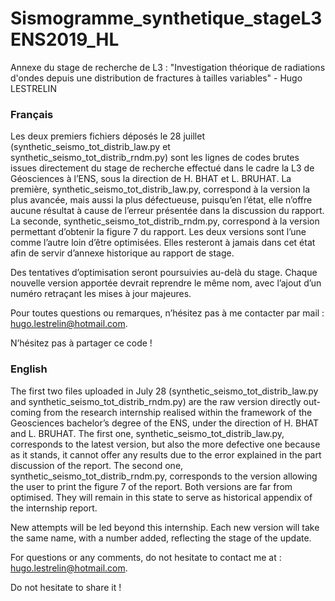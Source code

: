# Sismogramme_synthetique_stageL3ENS2019_HL
Annexe du stage de recherche de L3 : "Investigation théorique de radiations d'ondes depuis une distribution de fractures à tailles variables" - Hugo LESTRELIN

### Français ###

Les deux premiers fichiers déposés le 28 juillet (synthetic_seismo_tot_distrib_law.py et synthetic_seismo_tot_distrib_rndm.py) sont les lignes de codes brutes issues directement du stage de recherche effectué dans le cadre la L3 de Géosciences à l’ENS, sous la direction de H. BHAT et L. BRUHAT. La première, synthetic_seismo_tot_distrib_law.py, correspond à la version la plus avancée, mais aussi la plus défectueuse, puisqu’en l’état, elle n’offre aucune résultat à cause de l’erreur présentée dans la discussion du rapport. La seconde, synthetic_seismo_tot_distrib_rndm.py, correspond à la version permettant d’obtenir la figure 7 du rapport. Les deux versions sont l’une comme l’autre loin d’être optimisées. Elles resteront à jamais dans cet état afin de servir d’annexe historique au rapport de stage.

Des tentatives d’optimisation seront poursuivies au-delà du stage. Chaque nouvelle version apportée devrait reprendre le même nom, avec l’ajout d’un numéro retraçant les mises à jour majeures. 

Pour toutes questions ou remarques, n’hésitez pas à me contacter par mail : hugo.lestrelin@hotmail.com. 

N’hésitez pas à partager ce code !



### English ###

The first two files uploaded in July 28 (synthetic_seismo_tot_distrib_law.py and synthetic_seismo_tot_distrib_rndm.py) are the raw version directly out-coming from the research internship realised within the framework of the Geosciences bachelor’s degree of the ENS, under the direction of H. BHAT and L. BRUHAT. The first one, synthetic_seismo_tot_distrib_law.py, corresponds to the latest version, but also the more defective one because as it stands, it cannot offer any results due to the error explained in the part discussion of the report. The second one, synthetic_seismo_tot_distrib_rndm.py, corresponds to the version allowing the user to print the figure 7 of the report. Both versions are far from optimised. They will remain in this state to serve as historical appendix of the internship report.

New attempts will be led beyond this internship. Each new version will take the same name, with a number added, reflecting the stage of the update. 

For questions or any comments, do not hesitate to contact me at : hugo.lestrelin@hotmail.com.

Do not hesitate to share it !
